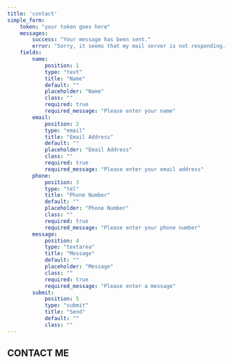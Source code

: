 ```yaml
---
title: 'contact'
simple_form:
    token: "your token goes here"
    messages:
        success: "Your message has been sent."
        error: "Sorry, it seems that my mail server is not responding. Please try again later!"
    fields:
        name:
            position: 1
            type: "text"
            title: "Name"
            default: ""
            placeholder: "Name"
            class: ""
            required: true
            required_message: "Please enter your name"
        email:
            position: 2
            type: "email"
            title: "Email Address"
            default: ""
            placeholder: "Email Address"
            class: ""
            required: true
            required_message: "Please enter your email address"
        phone:
            position: 3
            type: "tel"
            title: "Phone Number"
            default: ""
            placeholder: "Phone Number"
            class: ""
            required: true
            required_message: "Please enter your phone number"
        message:
            position: 4
            type: "textarea"
            title: "Message"
            default: ""
            placeholder: "Message"
            class: ""
            required: true
            required_message: "Please enter a message"
        submit:
            position: 5
            type: "submit"
            title: "Send"
            default: ""
            class: ""
---
```


## CONTACT ME
